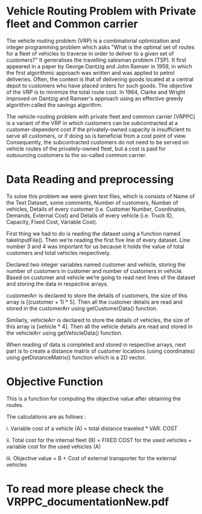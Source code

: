 
# Vehicle Routing Problem with Private fleet and Common carrier

The vehicle routing problem (VRP) is a combinatorial optimization and integer programming problem which asks "What is the optimal set of routes for a fleet of vehicles to traverse in order to deliver to a given set of customers?" It generalises the travelling salesman problem (TSP). It first appeared in a paper by George Dantzig and John Ramser in 1959, in which the first algorithmic approach was written and was applied to petrol deliveries. Often, the context is that of delivering goods located at a central depot to customers who have placed orders for such goods. The objective of the VRP is to minimize the total route cost. In 1964, Clarke and Wright improved on Dantzig and Ramser's approach using an effective greedy algorithm called the savings algorithm.

The vehicle-routing problem with private fleet and common carrier (VRPPC) is a variant of the VRP in which customers can be subcontracted at a customer-dependent cost if the privately-owned capacity is insufficient to serve all customers, or if doing so is beneficial from a cost point of view. Consequently, the subcontracted customers do not need to be served on vehicle routes of the privately-owned fleet, but a cost is paid for outsourcing customers to the so-called common carrier.

# Data Reading and preprocessing

To solve this problem we were given text files, which is consists of
Name of the Text Dataset, some comments, Number of customers,
Number of vehicles, Details of every customer (i.e. Customer Number,
Coordinates, Demands, External Cost) and Details of every vehicle (i.e.
Truck ID, Capacity, Fixed Cost, Variable Cost).

First thing we had to do is reading the dataset using a function named
takeInputFile(). Then we’re reading the first five line of every dataset.
Line number 3 and 4 was important for us because it holds the value
of total customers and total vehicles respectively.

Declared two integer variables named customer and vehicle, storing
the number of customers in customer and number of customers in
vehicle. Based on customer and vehicle we’re going to read next lines
of the dataset and storing the data in respective arrays.

customerArr is declared to store the details of customers, the size of
this array is [(customer + 1) * 5]. Then all the customer details are read
and stored in the customerArr using getCustomerData() function.

Similarly, vehicleArr is declared to store the details of vehicles, the size
of this array is [vehicle * 4]. Then all the vehicle details are read and
stored in the vehicleArr using getVehicleData() function.

When reading of data is completed and stored in respective arrays,
next part is to create a distance matrix of customer locations (using
coordinates) using getDistanceMatrix() function which is a 2D vector.

# Objective Function

This is a function for computing the objective value after obtaining the routes.

The calculations are as follows :

i. Variable cost of a vehicle (A) = total distance traveled * VAR. COST

ii. Total cost for the internal fleet (B) = FIXED COST for the used
vehicles + variable cost for the used vehicles (A)

iii. Objective value = B + Cost of external transporter for the external
vehicles

# To read more please check the VRPPC_documentationNew.pdf
